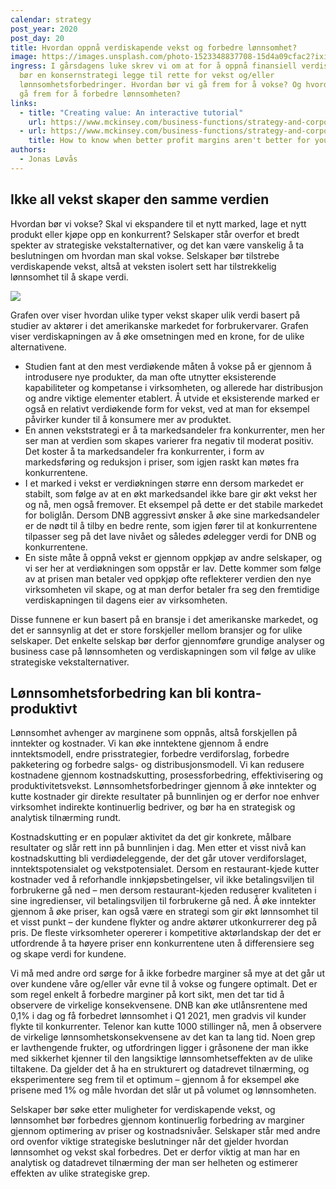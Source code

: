 ```yaml
---
calendar: strategy
post_year: 2020
post_day: 20
title: Hvordan oppnå verdiskapende vekst og forbedre lønnsomhet?
image: https://images.unsplash.com/photo-1523348837708-15d4a09cfac2?ixid=MXwxMjA3fDB8MHxwaG90by1wYWdlfHx8fGVufDB8fHw%3D&ixlib=rb-1.2.1&auto=format&fit=crop&w=1500&q=80
ingress: I gårsdagens luke skrev vi om at for å oppnå finansiell verdiskapning,
  bør en konsernstrategi legge til rette for vekst og/eller
  lønnsomhetsforbedringer. Hvordan bør vi gå frem for å vokse? Og hvordan bør vi
  gå frem for å forbedre lønnsomheten?
links:
  - title: "Creating value: An interactive tutorial"
    url: https://www.mckinsey.com/business-functions/strategy-and-corporate-finance/our-insights/creating-value-an-interactive-tutorial
  - url: https://www.mckinsey.com/business-functions/strategy-and-corporate-finance/our-insights/how-to-know-when-better-profit-margins-arent-better-for-your-company
    title: How to know when better profit margins aren't better for your company
authors:
  - Jonas Løvås
---
```

## Ikke all vekst skaper den samme verdien

Hvordan bør vi vokse? Skal vi ekspandere til et nytt marked, lage et nytt produkt eller kjøpe opp en konkurrent? Selskaper står overfor et bredt spekter av strategiske vekstalternativer, og det kan være vanskelig å ta beslutningen om hvordan man skal vokse. Selskaper bør tilstrebe verdiskapende vekst, altså at veksten isolert sett har tilstrekkelig lønnsomhet til å skape verdi.  

![](/assets/vekst.png)

Grafen over viser hvordan ulike typer vekst skaper ulik verdi basert på studier av aktører i det amerikanske markedet for forbrukervarer. Grafen viser verdiskapningen av å øke omsetningen med en krone, for de ulike alternativene. 

* Studien fant at den mest verdiøkende måten å vokse på er gjennom å introdusere nye produkter, da man ofte utnytter eksisterende kapabiliteter og kompetanse i virksomheten, og allerede har distribusjon og andre viktige elementer etablert. Å utvide et eksisterende marked er også en relativt verdiøkende form for vekst, ved at man for eksempel påvirker kunder til å konsumere mer av produktet. 
* En annen vekststrategi er å ta markedsandeler fra konkurrenter, men her ser man at verdien som skapes varierer fra negativ til moderat positiv. Det koster å ta markedsandeler fra konkurrenter, i form av markedsføring og reduksjon i priser, som igjen raskt kan møtes fra konkurrentene. 
* I et marked i vekst er verdiøkningen større enn dersom markedet er stabilt, som følge av at en økt markedsandel ikke bare gir økt vekst her og nå, men også fremover. Et eksempel på dette er det stabile markedet for boliglån. Dersom DNB aggressivt ønsker å øke sine markedsandeler er de nødt til å tilby en bedre rente, som igjen fører til at konkurrentene tilpasser seg på det lave nivået og således ødelegger verdi for DNB og konkurrentene. 
* En siste måte å oppnå vekst er gjennom oppkjøp av andre selskaper, og vi ser her at verdiøkningen som oppstår er lav. Dette kommer som følge av at prisen man betaler ved oppkjøp ofte reflekterer verdien den nye virksomheten vil skape, og at man derfor betaler fra seg den fremtidige verdiskapningen til dagens eier av virksomheten. 

Disse funnene er kun basert på en bransje i det amerikanske markedet, og det er sannsynlig at det er store forskjeller mellom bransjer og for ulike selskaper. Det enkelte selskap bør derfor gjennomføre grundige analyser og business case på lønnsomheten og verdiskapningen som vil følge av ulike strategiske vekstalternativer. 

## Lønnsomhetsforbedring kan bli kontra-produktivt

Lønnsomhet avhenger av marginene som oppnås, altså forskjellen på inntekter og kostnader. Vi kan øke inntektene gjennom å endre inntektsmodell, endre prisstrategier, forbedre verdiforslag, forbedre pakketering og forbedre salgs- og distribusjonsmodell. Vi kan redusere kostnadene gjennom kostnadskutting, prosessforbedring, effektivisering og produktivitetsvekst. Lønnsomhetsforbedringer gjennom å øke inntekter og kutte kostnader gir direkte resultater på bunnlinjen og er derfor noe enhver virksomhet indirekte kontinuerlig bedriver, og bør ha en strategisk og analytisk tilnærming rundt.

Kostnadskutting er en populær aktivitet da det gir konkrete, målbare resultater og slår rett inn på bunnlinjen i dag. Men etter et visst nivå kan kostnadskutting bli verdiødeleggende, der det går utover verdiforslaget, inntektspotensialet og vekstpotensialet. Dersom en restaurant-kjede kutter kostnader ved å reforhandle innkjøpsbetingelser, vil ikke betalingsviljen til forbrukerne gå ned – men dersom restaurant-kjeden reduserer kvaliteten i sine ingredienser, vil betalingsviljen til forbrukerne gå ned. Å øke inntekter gjennom å øke priser, kan også være en strategi som gir økt lønnsomhet til et visst punkt – der kundene flykter og andre aktører utkonkurrerer deg på pris. De fleste virksomheter opererer i kompetitive aktørlandskap der det er utfordrende å ta høyere priser enn konkurrentene uten å differensiere seg og skape verdi for kundene. 

Vi må med andre ord sørge for å ikke forbedre marginer så mye at det går ut over kundene våre og/eller vår evne til å vokse og fungere optimalt. Det er som regel enkelt å forbedre marginer på kort sikt, men det tar tid å observere de virkelige konsekvensene. DNB kan øke utlånsrentene med 0,1% i dag og få forbedret lønnsomhet i Q1 2021, men gradvis vil kunder flykte til konkurrenter. Telenor kan kutte 1000 stillinger nå, men å observere de virkelige lønnsomhetskonsekvensene av det kan ta lang tid. Noen grep er lavthengende frukter, og utfordringen ligger i gråsonene der man ikke med sikkerhet kjenner til den langsiktige lønnsomhetseffekten av de ulike tiltakene. Da gjelder det å ha en strukturert og datadrevet tilnærming, og eksperimentere seg frem til et optimum – gjennom å for eksempel øke prisene med 1% og måle hvordan det slår ut på volumet og lønnsomheten. 

Selskaper bør søke etter muligheter for verdiskapende vekst, og lønnsomhet bør forbedres gjennom kontinuerlig forbedring av marginer gjennom optimering av priser og kostnadsnivåer. Selskaper står med andre ord ovenfor viktige strategiske beslutninger når det gjelder hvordan lønnsomhet og vekst skal forbedres. Det er derfor viktig at man har en analytisk og datadrevet tilnærming der man ser helheten og estimerer effekten av ulike strategiske grep.